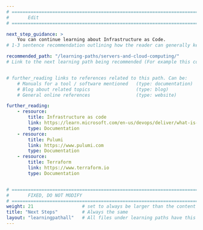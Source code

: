 ```yaml
---
# ================================================================================
#       Edit
# ================================================================================

next_step_guidance: >
    You can continue learning about Infrastructure as Code. 
# 1-3 sentence recommendation outlining how the reader can generally keep learning about these topics, and a specific explanation of why the next step is being recommended.

recommended_path: "/learning-paths/servers-and-cloud-computing/"
# Link to the next learning path being recommended (For example this could be /learning-paths/servers-and-cloud-computing/mongodb).


# further_reading links to references related to this path. Can be:
    # Manuals for a tool / software mentioned   (type: documentation)
    # Blog about related topics                 (type: blog)
    # General online references                 (type: website) 

further_reading:
    - resource:
        title: Infrastructure as code
        link: https://learn.microsoft.com/en-us/devops/deliver/what-is-infrastructure-as-code
        type: Documentation
    - resource:
        title: Pulumi
        link: https://www.pulumi.com
        type: Documentation
    - resource:
        title: Terraform
        link: https://www.terraform.io
        type: Documentation


# ================================================================================
#       FIXED, DO NOT MODIFY
# ================================================================================
weight: 21                  # set to always be larger than the content in this path, and one more than 'review'
title: "Next Steps"         # Always the same
layout: "learningpathall"   # All files under learning paths have this same wrapper
---
```


